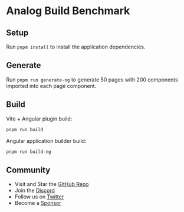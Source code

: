 # Analog Build Benchmark

## Setup

Run `pnpm install` to install the application dependencies.

## Generate

Run `pnpm run generate-ng` to generate 50 pages with 200 components imported into each page component.

## Build

Vite + Angular plugin build:
```sh
pnpm run build
```

Angular application builder build:
```sh
pnpm run build-ng
```

## Community

- Visit and Star the [GitHub Repo](https://github.com/analogjs/analog)
- Join the [Discord](https://chat.analogjs.org)
- Follow us on [Twitter](https://twitter.com/analogjs)
- Become a [Sponsor](https://github.com/sponsors/brandonroberts)
